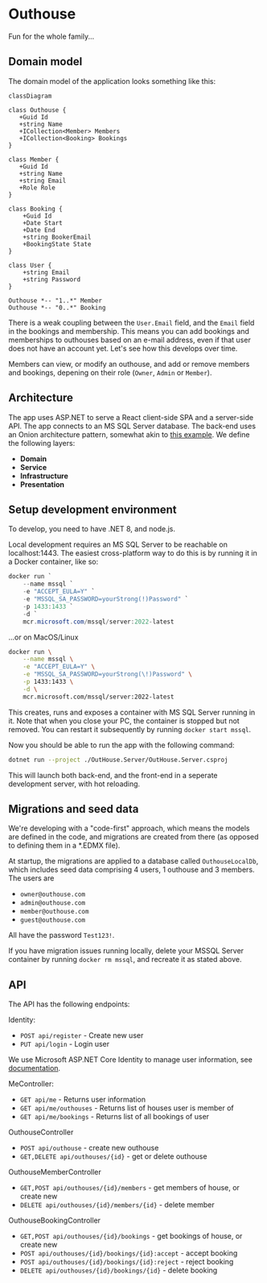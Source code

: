 # Outhouse

Fun for the whole family...

## Domain model

The domain model of the application looks something like this: 

```mermaid 
classDiagram

class Outhouse {
   +Guid Id
   +string Name 
   +ICollection<Member> Members
   +ICollection<Booking> Bookings
}

class Member {
   +Guid Id 
   +string Name 
   +string Email
   +Role Role
}

class Booking {
    +Guid Id
    +Date Start
    +Date End
    +string BookerEmail
    +BookingState State
}

class User {
    +string Email
    +string Password
}

Outhouse *-- "1..*" Member
Outhouse *-- "0..*" Booking
```

There is a weak coupling between the `User.Email` field, and the `Email` field in the bookings and membership. This means you can add bookings and memberships to outhouses based on an e-mail address, even if that user does not have an account yet. Let's see how this develops over time. 

Members can view, or modify an outhouse, and add or remove members and bookings, depening on their role (`Owner`, `Admin` or `Member`). 

## Architecture

The app uses ASP.NET to serve a React client-side SPA and a server-side API. The app connects to an MS SQL Server database. The back-end uses an Onion architecture pattern, somewhat akin to [this example](https://code-maze.com/onion-architecture-in-aspnetcore/). We define the following layers: 

- **Domain**
- **Service**
- **Infrastructure**
- **Presentation**

## Setup development environment

To develop, you need to have .NET 8, and node.js.

Local development requires an MS SQL Server to be reachable on localhost:1443. The easiest cross-platform way to do this is by running it in a Docker container, like so:

```PowerShell
docker run `
    --name mssql `
    -e "ACCEPT_EULA=Y" `
    -e "MSSQL_SA_PASSWORD=yourStrong(!)Password" `
    -p 1433:1433 `
    -d `
    mcr.microsoft.com/mssql/server:2022-latest
```

...or on MacOS/Linux

```sh
docker run \
    --name mssql \
    -e "ACCEPT_EULA=Y" \
    -e "MSSQL_SA_PASSWORD=yourStrong(\!)Password" \
    -p 1433:1433 \
    -d \
    mcr.microsoft.com/mssql/server:2022-latest
```

This creates, runs and exposes a container with MS SQL Server running in it. Note that when you close your PC, the container is stopped but not removed. You can restart it subsequently by running `docker start mssql`.

Now you should be able to run the app with the following command: 

```sh
dotnet run --project ./OutHouse.Server/OutHouse.Server.csproj
```

This will launch both back-end, and the front-end in a seperate development server, with hot reloading. 

## Migrations and seed data

We're developing with a "code-first" approach, which means the models are defined in the code, and migrations are created from there (as opposed to defining them in a *.EDMX file). 

At startup, the migrations are applied to a database called `OuthouseLocalDb`, which includes seed data comprising 4 users, 1 outhouse and 3 members. The users are

- `owner@outhouse.com`
- `admin@outhouse.com`
- `member@outhouse.com`
- `guest@outhouse.com`

All have the password `Test123!`. 

If you have migration issues running locally, delete your MSSQL Server container by running `docker rm mssql`, and recreate it as stated above. 

## API 

The API has the following endpoints: 

Identity: 
- `POST api/register` - Create new user
- `PUT api/login` - Login user 

We use Microsoft ASP.NET Core Identity to manage user information, see [documentation](https://learn.microsoft.com/en-us/aspnet/core/security/authentication/identity-api-authorization?view=aspnetcore-8.0).

MeController: 
- `GET api/me` - Returns user information
- `GET api/me/outhouses` - Returns list of houses user is member of
- `GET api/me/bookings` - Returns list of all bookings of user

OuthouseController
- `POST api/outhouse` - create new outhouse
- `GET,DELETE api/outhouses/{id}` - get or delete outhouse

OuthouseMemberController
- `GET,POST api/outhouses/{id}/members` - get members of house, or create new
- `DELETE api/outhouses/{id}/members/{id}` - delete member

OuthouseBookingController
- `GET,POST api/outhouses/{id}/bookings` - get bookings of house, or create new
- `POST api/outhouses/{id}/bookings/{id}:accept` - accept booking
- `POST api/outhouses/{id}/bookings/{id}:reject` - reject booking
- `DELETE api/outhouses/{id}/bookings/{id}` - delete booking

